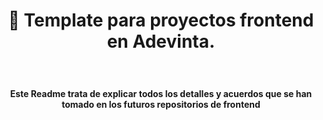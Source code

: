 <h1 align="center" style="padding-bottom: 2ch">
  👋 Template para proyectos frontend en Adevinta.
</h1>

<h4 align="center">Este Readme trata de explicar todos los detalles y acuerdos que se han tomado en los futuros repositorios de frontend</h4>

